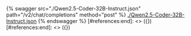 [#references:start]: <> ({ "template": "openapi" })
[#references:start]: <> ({ "template": "openapi" })
{% swagger src="./Qwen2.5-Coder-32B-Instruct.json" path="/v2/chat/completions" method="post" %}
[./Qwen2.5-Coder-32B-Instruct.json](./Qwen2.5-Coder-32B-Instruct.json)
{% endswagger %}
[#references:end]: <> ({})
[#references:end]: <> ({})